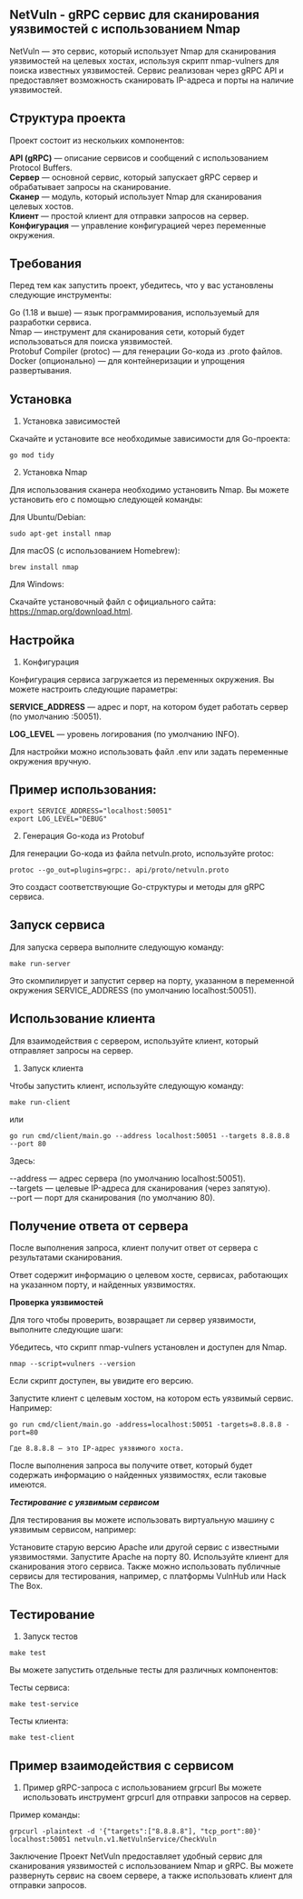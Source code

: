 ## NetVuln - gRPC сервис для сканирования уязвимостей с использованием Nmap

NetVuln — это сервис, который использует Nmap для сканирования уязвимостей на целевых хостах, используя скрипт nmap-vulners для поиска известных уязвимостей. Сервис реализован через gRPC API и предоставляет возможность сканировать IP-адреса и порты на наличие уязвимостей.

## Структура проекта

Проект состоит из нескольких компонентов:

**API (gRPC)** — описание сервисов и сообщений с использованием Protocol Buffers.       
**Сервер** — основной сервис, который запускает gRPC сервер и обрабатывает запросы на сканирование.     
**Сканер** — модуль, который использует Nmap для сканирования целевых хостов.       
**Клиент** — простой клиент для отправки запросов на сервер.        
**Конфигурация** — управление конфигурацией через переменные окружения.         

## Требования

Перед тем как запустить проект, убедитесь, что у вас установлены следующие инструменты:

Go (1.18 и выше) — язык программирования, используемый для разработки сервиса.          
Nmap — инструмент для сканирования сети, который будет использоваться для поиска уязвимостей.           
Protobuf Compiler (protoc) — для генерации Go-кода из .proto файлов.        
Docker (опционально) — для контейнеризации и упрощения развертывания.

## Установка       

1. Установка зависимостей

Скачайте и установите все необходимые зависимости для Go-проекта:

```
go mod tidy
```

2. Установка Nmap

Для использования сканера необходимо установить Nmap. Вы можете установить его с помощью следующей команды:

Для Ubuntu/Debian:

```
sudo apt-get install nmap
```
Для macOS (с использованием Homebrew):
```
brew install nmap
```
Для Windows:

Скачайте установочный файл с официального сайта: https://nmap.org/download.html.

## Настройка

1. Конфигурация

Конфигурация сервиса загружается из переменных окружения. Вы можете настроить следующие параметры:

**SERVICE_ADDRESS** — адрес и порт, на котором будет работать сервер (по умолчанию :50051).

**LOG_LEVEL** — уровень логирования (по умолчанию INFO).

Для настройки можно использовать файл .env или задать переменные окружения вручную.

## Пример использования:
```
export SERVICE_ADDRESS="localhost:50051"
export LOG_LEVEL="DEBUG"
```

2. Генерация Go-кода из Protobuf

Для генерации Go-кода из файла netvuln.proto, используйте protoc:

```
protoc --go_out=plugins=grpc:. api/proto/netvuln.proto
```
Это создаст соответствующие Go-структуры и методы для gRPC сервиса.

## Запуск сервиса

Для запуска сервера выполните следующую команду:
```
make run-server
```

Это скомпилирует и запустит сервер на порту, указанном в переменной окружения SERVICE_ADDRESS (по умолчанию localhost:50051).

## Использование клиента

Для взаимодействия с сервером, используйте клиент, который отправляет запросы на сервер.

1. Запуск клиента

Чтобы запустить клиент, используйте следующую команду:

```
make run-client
```
или

```
go run cmd/client/main.go --address localhost:50051 --targets 8.8.8.8 --port 80
```

Здесь:

--address — адрес сервера (по умолчанию localhost:50051).       
--targets — целевые IP-адреса для сканирования (через запятую).     
--port — порт для сканирования (по умолчанию 80).       

## Получение ответа от сервера

После выполнения запроса, клиент получит ответ от сервера с результатами сканирования. 

Ответ содержит информацию о целевом хосте, сервисах, работающих на указанном порту, и найденных уязвимостях.


**Проверка уязвимостей**

Для того чтобы проверить, возвращает ли сервер уязвимости, выполните следующие шаги:

Убедитесь, что скрипт nmap-vulners установлен и доступен для Nmap.
```
nmap --script=vulners --version
```

Если скрипт доступен, вы увидите его версию.

Запустите клиент с целевым хостом, на котором есть уязвимый сервис. Например:
```
go run cmd/client/main.go -address=localhost:50051 -targets=8.8.8.8 -port=80

Где 8.8.8.8 — это IP-адрес уязвимого хоста.
```

После выполнения запроса вы получите ответ, который будет содержать информацию о найденных уязвимостях, если таковые имеются.

***Тестирование с уязвимым сервисом*** 

Для тестирования вы можете использовать виртуальную машину с уязвимым сервисом, например:

Установите старую версию Apache или другой сервис с известными уязвимостями.
Запустите Apache на порту 80.
Используйте клиент для сканирования этого сервиса.
Также можно использовать публичные сервисы для тестирования, например, с платформы VulnHub или Hack The Box.

## Тестирование

1. Запуск тестов

```
make test
```

Вы можете запустить отдельные тесты для различных компонентов:

Тесты сервиса:
```
make test-service
```
Тесты клиента:
```
make test-client
```

## Пример взаимодействия с сервисом
1. Пример gRPC-запроса с использованием grpcurl
Вы можете использовать инструмент grpcurl для отправки запросов на сервер. 

Пример команды:
```
grpcurl -plaintext -d '{"targets":["8.8.8.8"], "tcp_port":80}' localhost:50051 netvuln.v1.NetVulnService/CheckVuln
```

Заключение
Проект NetVuln предоставляет удобный сервис для сканирования уязвимостей с использованием Nmap и gRPC. Вы можете развернуть сервис на своем сервере, а также использовать клиент для отправки запросов.
